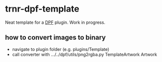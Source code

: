 # trnr-dpf-template

Neat template for a [DPF](https://github.com/DISTRHO/DPF) plugin. Work in progress.

## how to convert images to binary

- navigate to plugin folder (e.g. plugins/Template)
- call converter with .../../dpf/utils/png2rgba.py TemplateArtwork Artwork